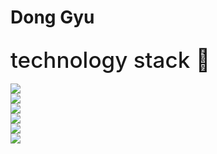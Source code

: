 <h1>Dong Gyu </h1>


<div style="margin-top:30px">
  <div style="font-size:35px; font-weight: 500">technology stack 💪
  </div> <br>
  <div style="display:flex; flex-direction: column">
  <img src="https://img.shields.io/badge/React-61DAFB?style=flat-square&logo=React&logoColor=white"/>
  <img src="https://img.shields.io/badge/Django-092E20?style=flat-square&logo=Django&logoColor=white"/>
  <img src="https://img.shields.io/badge/Android-3DDC84?style=flat-square&logo=Android&logoColor=white"/>
  <img src="https://img.shields.io/badge/Python-3776AB?style=flat-square&logo=Python&logoColor=white"/>
  <img src="https://img.shields.io/badge/JavaScript-F7DF1E?style=flat-square&logo=JavaScript&logoColor=white"/>
  <img src="https://img.shields.io/badge/Css3-1572B6?style=flat-square&logo=Css3&logoColor=white"/>
  </div>
</div>

